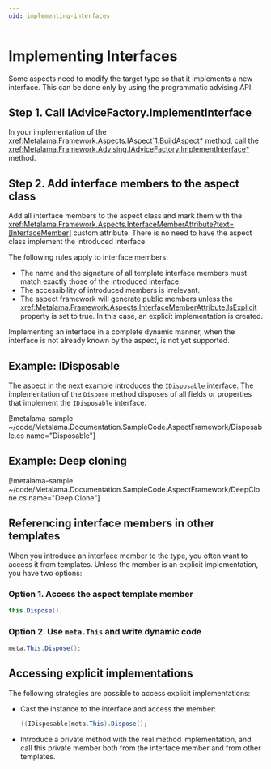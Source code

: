 ```yaml
---
uid: implementing-interfaces
---
```

# Implementing Interfaces

Some aspects need to modify the target type so that it implements a new interface. This can be done only by using the programmatic advising API.

## Step 1. Call IAdviceFactory.ImplementInterface

In your implementation of the <xref:Metalama.Framework.Aspects.IAspect`1.BuildAspect*> method, call the <xref:Metalama.Framework.Advising.IAdviceFactory.ImplementInterface*> method.

## Step 2. Add interface members to the aspect class

Add all interface members to the aspect class and mark them with the <xref:Metalama.Framework.Aspects.InterfaceMemberAttribute?text=[InterfaceMember]> custom attribute. There is no need to have the aspect class implement the introduced interface.

The following rules apply to interface members:

- The name and the signature of all template interface members must match exactly those of the introduced interface.
- The accessibility of introduced members is irrelevant.
- The aspect framework will generate public members unless the <xref:Metalama.Framework.Aspects.InterfaceMemberAttribute.IsExplicit> property is set to true. In this case, an explicit implementation is created.

Implementing an interface in a complete dynamic manner, when the interface is not already known by the aspect, is not yet supported.

## Example: IDisposable

The aspect in the next example introduces the `IDisposable` interface. The implementation of the `Dispose` method disposes of all fields or properties that implement the `IDisposable` interface.

[!metalama-sample  ~/code/Metalama.Documentation.SampleCode.AspectFramework/Disposable.cs name="Disposable"]

## Example: Deep cloning

[!metalama-sample ~/code/Metalama.Documentation.SampleCode.AspectFramework/DeepClone.cs name="Deep Clone"]


## Referencing interface members in other templates

When you introduce an interface member to the type, you often want to access it from templates. Unless the member is an explicit implementation, you have two options:

[comment]: # (TODO: better code examples)


### Option 1. Access the aspect template member

```cs
this.Dispose();
```


### Option 2. Use `meta.This` and write dynamic code

```cs
meta.This.Dispose();
```

## Accessing explicit implementations

The following strategies are possible to access explicit implementations:

- Cast the instance to the interface and access the member:

    ```cs
    ((IDisposable)meta.This).Dispose();
    ```

- Introduce a private method with the real method implementation, and call this private member both from the interface member and from other templates.

